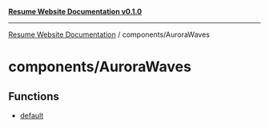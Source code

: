 [**Resume Website Documentation v0.1.0**](../../README.md)

***

[Resume Website Documentation](../../modules.md) / components/AuroraWaves

# components/AuroraWaves

## Functions

- [default](functions/default.md)
